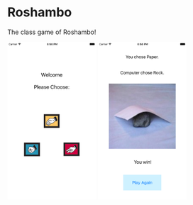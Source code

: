 # Roshambo

The class game of Roshambo!


<img src="https://github.com/yx79/LearningSwift3/blob/master/Roshambo/Roshambo.png" width=200>

<img src="https://github.com/yx79/LearningSwift3/blob/master/Roshambo/Roshambo-1.png" width=200>
